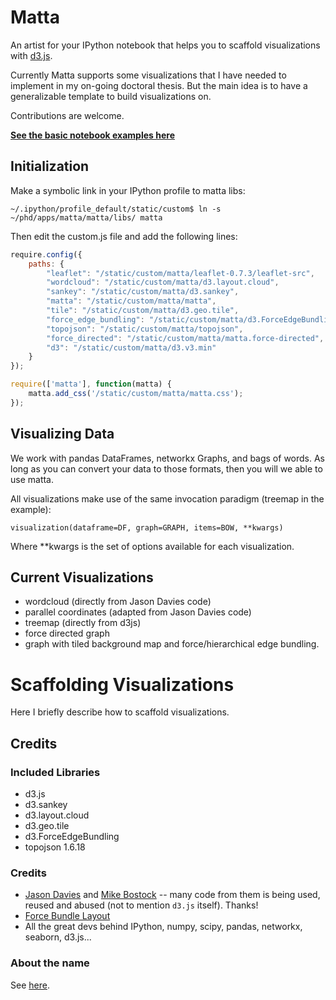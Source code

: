 # Matta

An artist for your IPython notebook that helps you to scaffold visualizations with [d3.js](http://d3js.org).

Currently Matta supports some visualizations that I have needed to implement in my on-going doctoral thesis.
But the main idea is to have a generalizable template to build visualizations on.

Contributions are welcome.

**[See the basic notebook examples here](http://nbviewer.ipython.org/github/carnby/matta/blob/master/matta/notebooks/examples.ipynb)**

## Initialization

Make a symbolic link in your IPython profile to matta libs:

```
~/.ipython/profile_default/static/custom$ ln -s ~/phd/apps/matta/matta/libs/ matta
```

Then edit the custom.js file and add the following lines:

```javascript
require.config({
    paths: {
        "leaflet": "/static/custom/matta/leaflet-0.7.3/leaflet-src",
        "wordcloud": "/static/custom/matta/d3.layout.cloud",
        "sankey": "/static/custom/matta/d3.sankey",
        "matta": "/static/custom/matta/matta",
        "tile": "/static/custom/matta/d3.geo.tile",
        "force_edge_bundling": "/static/custom/matta/d3.ForceEdgeBundling",
        "topojson": "/static/custom/matta/topojson",
        "force_directed": "/static/custom/matta/matta.force-directed",
        "d3": "/static/custom/matta/d3.v3.min"
    }
});

require(['matta'], function(matta) {
    matta.add_css('/static/custom/matta/matta.css');
});
```

## Visualizing Data

We work with pandas DataFrames, networkx Graphs, and bags of words. As long as you can convert your data to those
 formats, then you will we able to use matta.

All visualizations make use of the same invocation paradigm (treemap in the example):

```
visualization(dataframe=DF, graph=GRAPH, items=BOW, **kwargs)
```

Where **kwargs is the set of options available for each visualization.

## Current Visualizations

 * wordcloud (directly from Jason Davies code)
 * parallel coordinates (adapted from Jason Davies code)
 * treemap (directly from d3js)
 * force directed graph
 * graph with tiled background map and force/hierarchical edge bundling.

# Scaffolding Visualizations

Here I briefly describe how to scaffold visualizations.

## Credits

### Included Libraries

 * d3.js
 * d3.sankey
 * d3.layout.cloud
 * d3.geo.tile
 * d3.ForceEdgeBundling
 * topojson 1.6.18

### Credits

 * [Jason Davies](http://www.jasondavies.com/) and [Mike Bostock](http://bost.ocks.org/mike/) -- many code from them is being used, reused and abused
   (not to mention `d3.js` itself). Thanks!
 * [Force Bundle Layout](https://github.com/upphiminn/d3.ForceBundle)
 * All the great devs behind IPython, numpy, scipy, pandas, networkx, seaborn, d3.js...

### About the name

See [here](https://en.wikipedia.org/wiki/Roberto_Matta).

